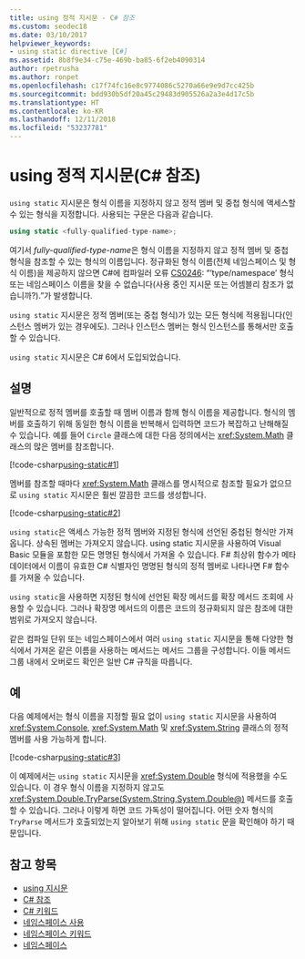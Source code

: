 ```yaml
---
title: using 정적 지시문 - C# 참조
ms.custom: seodec18
ms.date: 03/10/2017
helpviewer_keywords:
- using static directive [C#]
ms.assetid: 8b8f9e34-c75e-469b-ba85-6f2eb4090314
author: rpetrusha
ms.author: ronpet
ms.openlocfilehash: c17f74fc16e8c9774086c5270a66e9e9d7cc425b
ms.sourcegitcommit: bdd930b5df20a45c29483d905526a2a3e4d17c5b
ms.translationtype: HT
ms.contentlocale: ko-KR
ms.lasthandoff: 12/11/2018
ms.locfileid: "53237781"
---
```

# <a name="using-static-directive-c-reference"></a>using 정적 지시문(C# 참조)

`using static` 지시문은 형식 이름을 지정하지 않고 정적 멤버 및 중첩 형식에 액세스할 수 있는 형식을 지정합니다. 사용되는 구문은 다음과 같습니다.

```csharp
using static <fully-qualified-type-name>;
```

여기서 *fully-qualified-type-name*은 형식 이름을 지정하지 않고 정적 멤버 및 중첩 형식을 참조할 수 있는 형식의 이름입니다. 정규화된 형식 이름(전체 네임스페이스 및 형식 이름)을 제공하지 않으면 C#에 컴파일러 오류 [CS0246](../compiler-messages/cs0246.md): “‘type/namespace’ 형식 또는 네임스페이스 이름을 찾을 수 없습니다(사용 중인 지시문 또는 어셈블리 참조가 없습니까?).”가 발생합니다.

`using static` 지시문은 정적 멤버(또는 중첩 형식)가 있는 모든 형식에 적용됩니다(인스턴스 멤버가 있는 경우에도). 그러나 인스턴스 멤버는 형식 인스턴스를 통해서만 호출할 수 있습니다.

`using static` 지시문은 C# 6에서 도입되었습니다.

## <a name="remarks"></a>설명
 
일반적으로 정적 멤버를 호출할 때 멤버 이름과 함께 형식 이름을 제공합니다. 형식의 멤버를 호출하기 위해 동일한 형식 이름을 반복해서 입력하면 코드가 복잡하고 난해해질 수 있습니다. 예를 들어 `Circle` 클래스에 대한 다음 정의에서는 <xref:System.Math> 클래스의 많은 멤버를 참조합니다.
  
[!code-csharp[using-static#1](../../../../samples/snippets/csharp/language-reference/keywords/using/using-static1.cs#1)]

멤버를 참조할 때마다 <xref:System.Math> 클래스를 명시적으로 참조할 필요가 없으므로 `using static` 지시문은 훨씬 깔끔한 코드를 생성합니다.

[!code-csharp[using-static#2](../../../../samples/snippets/csharp/language-reference/keywords/using/using-static2.cs#1)]

`using static`은 액세스 가능한 정적 멤버와 지정된 형식에 선언된 중첩된 형식만 가져옵니다.  상속된 멤버는 가져오지 않습니다.  using static 지시문을 사용하여 Visual Basic 모듈을 포함한 모든 명명된 형식에서 가져올 수 있습니다.  F# 최상위 함수가 메타데이터에서 이름이 유효한 C# 식별자인 명명된 형식의 정적 멤버로 나타나면 F# 함수를 가져올 수 있습니다.  
  
 `using static`을 사용하면 지정된 형식에 선언된 확장 메서드를 확장 메서드 조회에 사용할 수 있습니다.  그러나 확장명 메서드의 이름은 코드의 정규화되지 않은 참조에 대한 범위로 가져오지 않습니다.  
  
 같은 컴파일 단위 또는 네임스페이스에서 여러 `using static` 지시문을 통해 다양한 형식에서 가져온 같은 이름을 사용하는 메서드는 메서드 그룹을 구성합니다.  이들 메서드 그룹 내에서 오버로드 확인은 일반 C# 규칙을 따릅니다.  
  
## <a name="example"></a>예

다음 예제에서는 형식 이름을 지정할 필요 없이 `using static` 지시문을 사용하여 <xref:System.Console>, <xref:System.Math> 및 <xref:System.String> 클래스의 정적 멤버를 사용 가능하게 합니다.

[!code-csharp[using-static#3](../../../../samples/snippets/csharp/language-reference/keywords/using/using-static3.cs)]

이 예제에서는 `using static` 지시문을 <xref:System.Double> 형식에 적용했을 수도 있습니다. 이 경우 형식 이름을 지정하지 않고도 <xref:System.Double.TryParse(System.String,System.Double@)> 메서드를 호출할 수 있습니다. 그러나 이렇게 하면 코드 가독성이 떨어집니다. 어떤 숫자 형식의 `TryParse` 메서드가 호출되었는지 알아보기 위해 `using static` 문을 확인해야 하기 때문입니다.

## <a name="see-also"></a>참고 항목

- [using 지시문](using-directive.md)
- [C# 참조](../../../csharp/language-reference/index.md)
- [C# 키워드](../../../csharp/language-reference/keywords/index.md)
- [네임스페이스 사용](../../../csharp/programming-guide/namespaces/using-namespaces.md)
- [네임스페이스 키워드](../../../csharp/language-reference/keywords/namespace-keywords.md)
- [네임스페이스](../../../csharp/programming-guide/namespaces/index.md)
